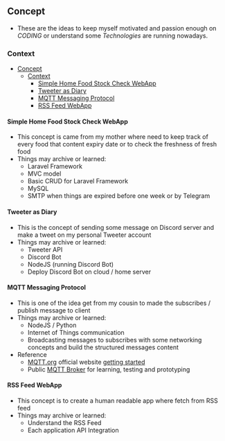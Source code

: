 ## Concept
- These are the ideas to keep myself motivated and passion enough on *CODING* or understand some *Technologies* are running nowadays.

### Context
- [Concept](#concept)
  - [Context](#context)
    - [Simple Home Food Stock Check WebApp](#simple-home-food-stock-check-webapp)
    - [Tweeter as Diary](#tweeter-as-diary)
    - [MQTT Messaging Protocol](#mqtt-messaging-protocol)
    - [RSS Feed WebApp](#rss-feed-webapp)

#### Simple Home Food Stock Check WebApp
- This concept is came from my mother where need to keep track of every food that content expiry date or to check the freshness of fresh food
- Things may archive or learned: 
  - Laravel Framework
  - MVC model
  - Basic CRUD for Laravel Framework
  - MySQL
  - SMTP when things are expired before one week or by Telegram

#### Tweeter as Diary 
- This is the concept of sending some message on Discord server and make a tweet on my personal Tweeter account
- Things may archive or learned: 
  - Tweeter API 
  - Discord Bot 
  - NodeJS (running Discord Bot)
  - Deploy Discord Bot on cloud / home server 

#### MQTT Messaging Protocol
- This is one of the idea get from my cousin to made the subscribes / publish message to client
- Things may archive or learned: 
  - NodeJS / Python 
  - Internet of Things communication
  - Broadcasting messages to subscribes with some networking concepts and build the structured messages content
- Reference
  - [MQTT.org](https://mqtt.org/) official website [getting started](https://mqtt.org/getting-started/)
  - Public [MQTT Broker](https://www.emqx.com/en/mqtt/public-mqtt5-broker) for learning, testing and prototyping

#### RSS Feed WebApp
- This concept is to create a human readable app where fetch from RSS feed 
- Things may archive or learned:
  - Understand the RSS Feed
  - Each application API Integration